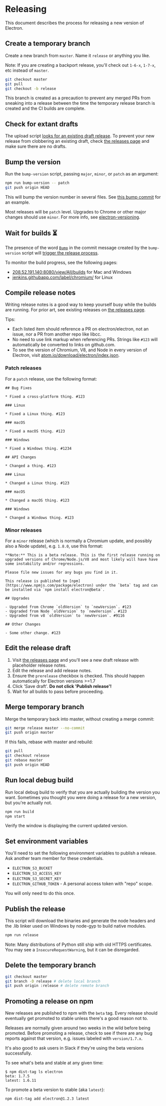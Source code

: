 # Releasing

This document describes the process for releasing a new version of Electron.

## Create a temporary branch

Create a new branch from `master`. Name it `release` or anything you like.

Note: If you are creating a backport release, you'll check out `1-6-x`, `1-7-x`, etc instead of `master`.

```sh
git checkout master
git pull
git checkout -b release
```

This branch is created as a precaution to prevent any merged PRs from sneaking into a release between the time the temporary release branch is created and the CI builds are complete.

## Check for extant drafts

The upload script [looks for an existing draft release](https://github.com/electron/electron/blob/7961a97d7ddbed657c6c867cc8426e02c236c077/script/upload.py#L173-L181). To prevent your new release from clobbering an existing draft, check [the releases page](https://github.com/electron/electron/releases) and make sure there are no drafts.

## Bump the version

Run the `bump-version` script, passing `major`, `minor`, or `patch` as an argument:

```sh
npm run bump-version -- patch
git push origin HEAD
```

This will bump the version number in several files. See [this bump commit](https://github.com/electron/electron/commit/78ec1b8f89b3886b856377a1756a51617bc33f5a) for an example.

Most releases will be `patch` level. Upgrades to Chrome or other major changes should use `minor`. For more info, see [electron-versioning]({{site.baseurl}}/docs/tutorial/electron-versioning).

## Wait for builds :hourglass_flowing_sand:

The presence of the word [`Bump`](https://github.com/electron/electron/blob/7961a97d7ddbed657c6c867cc8426e02c236c077/script/cibuild-linux#L3-L6) in the commit message created by the `bump-version` script will [trigger the release process](https://github.com/electron/electron/blob/7961a97d7ddbed657c6c867cc8426e02c236c077/script/cibuild#L82-L96).

To monitor the build progress, see the following pages:

*   [208.52.191.140:8080/view/All/builds](http://208.52.191.140:8080/view/All/builds) for Mac and Windows
*   [jenkins.githubapp.com/label/chromium/](https://jenkins.githubapp.com/label/chromium/) for Linux

## Compile release notes

Writing release notes is a good way to keep yourself busy while the builds are running. For prior art, see existing releases on [the releases page](https://github.com/electron/electron/releases).

Tips:

*   Each listed item should reference a PR on electron/electron, not an issue, nor a PR from another repo like libcc.
*   No need to use link markup when referencing PRs. Strings like `#123` will automatically be converted to links on github.com.
*   To see the version of Chromium, V8, and Node in every version of Electron, visit [atom.io/download/electron/index.json](https://atom.io/download/electron/index.json).

### Patch releases

For a `patch` release, use the following format:

```
## Bug Fixes

* Fixed a cross-platform thing. #123

### Linux

* Fixed a Linux thing. #123

### macOS

* Fixed a macOS thing. #123

### Windows

* Fixed a Windows thing. #1234

## API Changes

* Changed a thing. #123

### Linux

* Changed a Linux thing. #123

### macOS

* Changed a macOS thing. #123

### Windows

* Changed a Windows thing. #123

```

### Minor releases

For a `minor` release (which is normally a Chromium update, and possibly also a Node update), e.g. `1.8.0`, use this format:

```
**Note:** This is a beta release. This is the first release running on upgraded versions of Chrome/Node.js/V8 and most likely will have have some instability and/or regressions.

Please file new issues for any bugs you find in it.

This release is published to [npm](https://www.npmjs.com/package/electron) under the `beta` tag and can be installed via `npm install electron@beta`.

## Upgrades

- Upgraded from Chrome `oldVersion` to `newVersion`. #123
- Upgraded from Node `oldVersion` to `newVersion`. #123
- Upgraded from v8 `oldVersion` to `newVersion`. #9116

## Other Changes

- Some other change. #123

```

## Edit the release draft

1.  Visit [the releases page](https://github.com/electron/electron/releases) and you'll see a new draft release with placeholder release notes.
2.  Edit the release and add release notes.
3.  Ensure the `prerelease` checkbox is checked. This should happen automatically for Electron versions >=1.7
4.  Click 'Save draft'. **Do not click 'Publish release'!**
5.  Wait for all builds to pass before proceeding.

## Merge temporary branch

Merge the temporary back into master, without creating a merge commit:

```sh
git merge release master --no-commit
git push origin master
```

If this fails, rebase with master and rebuild:

```sh
git pull
git checkout release
git rebase master
git push origin HEAD
```

## Run local debug build

Run local debug build to verify that you are actually building the version you want. Sometimes you thought you were doing a release for a new version, but you're actually not.

```sh
npm run build
npm start
```

Verify the window is displaying the current updated version.

## Set environment variables

You'll need to set the following environment variables to publish a release. Ask another team member for these credentials.

*   `ELECTRON_S3_BUCKET`
*   `ELECTRON_S3_ACCESS_KEY`
*   `ELECTRON_S3_SECRET_KEY`
*   `ELECTRON_GITHUB_TOKEN` - A personal access token with "repo" scope.

You will only need to do this once.

## Publish the release

This script will download the binaries and generate the node headers and the .lib linker used on Windows by node-gyp to build native modules.

```sh
npm run release
```

Note: Many distributions of Python still ship with old HTTPS certificates. You may see a `InsecureRequestWarning`, but it can be disregarded.

## Delete the temporary branch

```sh
git checkout master
git branch -D release # delete local branch
git push origin :release # delete remote branch
```

## Promoting a release on npm

New releases are published to npm with the `beta` tag. Every release should eventually get promoted to stable unless there's a good reason not to.

Releases are normally given around two weeks in the wild before being promoted. Before promoting a release, check to see if there are any bug reports against that version, e.g. issues labeled with `version/1.7.x`.

It's also good to ask users in Slack if they're using the beta versions successfully.

To see what's beta and stable at any given time:

```
$ npm dist-tag ls electron  
beta: 1.7.5
latest: 1.6.11

```

To promote a beta version to stable (aka `latest`):

```
npm dist-tag add electron@1.2.3 latest
```

